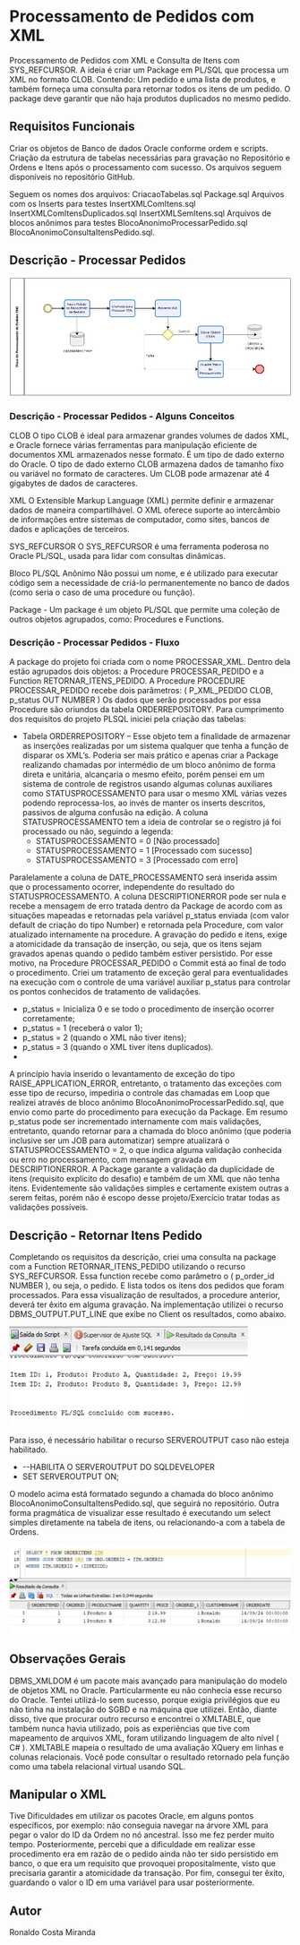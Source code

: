 
# Processamento de Pedidos com XML
Processamento de Pedidos com XML e Consulta de Itens com SYS_REFCURSOR.
A ideia é criar um Package em PL/SQL que processa um XML no formato CLOB.
Contendo:
Um pedido e uma lista de produtos, e também forneça uma consulta para retornar todos os itens de um pedido.
O package deve garantir que não haja produtos duplicados no mesmo pedido.

## Requisitos Funcionais
Criar os objetos de Banco de dados Oracle conforme ordem e scripts.
Criação da estrutura de tabelas necessárias para gravação no Repositório e Ordens e Itens após o processamento com sucesso.
Os arquivos seguem disponíveis no repositório GitHub.

Seguem os nomes dos arquivos:
CriacaoTabelas.sql
Package.sql
Arquivos com os Inserts para testes
InsertXMLComItens.sql
InsertXMLComItensDuplicados.sql
InsertXMLSemItens.sql
Arquivos de blocos anônimos para testes
BlocoAnonimoProcessarPedido.sql
BlocoAnonimoConsultaItensPedido.sql.

## Descrição - Processar Pedidos

<img src="https://github.com/RonaldoCM/PLSQL/blob/main/PLSQL/Imagens/ModeloProcessamentoXML.png" alt="Modelo">

### Descrição - Processar Pedidos - Alguns Conceitos
CLOB
O tipo CLOB é ideal para armazenar grandes volumes de dados XML, e Oracle fornece várias ferramentas para manipulação eficiente de documentos XML armazenados nesse formato.
É um tipo de dado externo do Oracle. O tipo de dado externo CLOB armazena dados de tamanho fixo ou variável no formato de caracteres. Um CLOB pode armazenar até 4 gigabytes de dados de caracteres.

XML 
O Extensible Markup Language (XML) permite definir e armazenar dados de maneira compartilhável. O XML oferece suporte ao intercâmbio de informações entre sistemas de computador, como sites, bancos de dados e aplicações de terceiros.

SYS_REFCURSOR
O SYS_REFCURSOR é uma ferramenta poderosa no Oracle PL/SQL, usada para lidar com consultas dinâmicas.

Bloco PL/SQL Anônimo
Não possui um nome, e é utilizado para executar código sem a necessidade de criá-lo permanentemente no banco de dados (como seria o caso de uma procedure ou função).

Package - Um package é um objeto PL/SQL que permite uma coleção de outros objetos agrupados, como: Procedures e Functions.

### Descrição - Processar Pedidos - Fluxo
A package do projeto foi criada com o nome PROCESSAR_XML.
Dentro dela estão agrupados dois objetos: a Procedure PROCESSAR_PEDIDO e a Function RETORNAR_ITENS_PEDIDO.
A Procedure PROCEDURE PROCESSAR_PEDIDO recebe dois parâmetros:
( P_XML_PEDIDO CLOB, p_status OUT NUMBER )
Os dados que serão processados por essa Procedure são oriundos da tabela ORDERREPOSITORY.
Para cumprimento dos requisitos do projeto PLSQL iniciei pela criação das tabelas:

* Tabela ORDERREPOSITORY – Esse objeto tem a finalidade de armazenar as inserções realizadas por um sistema qualquer que tenha a função de disparar os XML’s.
   Poderia ser mais prático e apenas criar a Package realizando chamadas por intermédio de um bloco anônimo de forma direta e unitária,
   alcançaria o mesmo efeito, porém pensei em um sistema de controle de registros usando algumas colunas auxiliares como STATUSPROCESSAMENTO para usar o mesmo XML várias vezes podendo 
   reprocessa-los, ao invés de manter os inserts descritos, passivos de alguma confusão na edição.
   A coluna STATUSPROCESSAMENTO tem a ideia de controlar se o registro já foi processado ou não, seguindo a legenda:
    * STATUSPROCESSAMENTO = 0 [Não processado]
    * STATUSPROCESSAMENTO = 1 [Processado com sucesso]
    * STATUSPROCESSAMENTO = 3 [Processado com erro]

Paralelamente a coluna de DATE_PROCESSAMENTO será inserida assim que o processamento ocorrer, independente do resultado do STATUSPROCESSAMENTO.
A coluna DESCRIPTIONERROR pode ser nula e recebe a mensagem de erro tratada dentro da Package de acordo com as situações mapeadas e retornadas pela variável p_status
 enviada (com valor default de criação do tipo Number) e retornada pela Procedure, com valor atualizado internamente na procedure.
A gravação do pedido e itens, exige a atomicidade da transação de inserção, ou seja, que os itens sejam gravados apenas quando o pedido também estiver persistido.
 Por esse motivo, na Procedure PROCESSAR_PEDIDO o Commit está ao final de todo o procedimento.
Criei um tratamento de exceção geral para eventualidades na execução com o controle de uma variável auxiliar p_status para controlar os pontos conhecidos de tratamento de validações.
  * p_status = Inicializa 0 e se todo o procedimento de inserção ocorrer corretamente;
  * p_status = 1 (receberá o valor 1);
  * p_status = 2 (quando o XML não tiver itens);
  * p_status = 3 (quando o XML tiver itens duplicados).
  * 
A princípio havia inserido o levantamento de exceção do tipo RAISE_APPLICATION_ERROR, entretanto, o tratamento das exceções com esse tipo de recurso,
  impediria o controle das chamadas em Loop que realizei através de bloco anônimo BlocoAnonimoProcessarPedido.sql, que envio como parte do procedimento para execução da Package.
Em resumo p_status pode ser incrementado internamente com mais validações, entretanto, quando retornar para a chamada do bloco anônimo
 (que poderia inclusive ser um JOB para automatizar) sempre atualizará o STATUSPROCESSAMENTO = 2, o que indica alguma validação conhecida ou erro no processamento,
 com mensagem gravada em DESCRIPTIONERROR.
A Package garante a validação da duplicidade de itens (requisito explicito do desafio) e também de um XML que não tenha itens.
  Evidentemente são validações simples e certamente existem outras a serem feitas, porém não é escopo desse projeto/Exercício tratar todas as validações possíveis.


## Descrição - Retornar Itens Pedido
Completando os requisitos da descrição, criei uma consulta na package com a Function RETORNAR_ITENS_PEDIDO utilizando o recurso SYS_REFCURSOR.
Essa function recebe como parâmetro o ( p_order_id NUMBER ), ou seja, o pedido. E lista todos os itens dos pedidos que foram processados.
Para essa visualização de resultados, a procedure anterior, deverá ter êxito em alguma gravação.
Na implementação utilizei o recurso DBMS_OUTPUT.PUT_LINE que exibe no Client os resultados, como abaixo.

<img src="https://github.com/RonaldoCM/PLSQL/blob/main/PLSQL/Imagens/saidaScript.png" alt="Saída Script">

Para isso, é necessário habilitar o recurso SERVEROUTPUT caso não esteja habilitado.
  * --HABILITA O SERVEROUTPUT DO SQLDEVELOPER
  * SET SERVEROUTPUT ON;

O modelo acima está formatado segundo a chamada do bloco anônimo BlocoAnonimoConsultaItensPedido.sql, que seguirá no repositório.
Outra forma pragmática de visualizar esse resultado é executando um select simples diretamente na tabela de itens, ou relacionando-a com a tabela de Ordens.

<img src="https://github.com/RonaldoCM/PLSQL/blob/main/PLSQL/Imagens/saidaSelect.png" alt="Saída Select">

## Observações Gerais
DBMS_XMLDOM é um pacote mais avançado para manipulação do modelo de objetos XML no Oracle.
Particularmente eu não conhecia esse recurso do Oracle. Tentei utilizá-lo sem sucesso, porque exigia privilégios que eu não tinha na instalação do SGBD e na máquina que utilizei.
Então, diante disso, tive que procurar outro recurso e encontrei o XMLTABLE, que também nunca havia utilizado, pois as experiências que tive com mapeamento de arquivos XML,
foram utilizando linguagem de alto nível ( C# ).
XMLTABLE mapeia o resultado de uma avaliação XQuery em linhas e colunas relacionais. Você pode consultar o resultado retornado pela função como uma tabela relacional virtual usando SQL.

## Manipular o XML
Tive Dificuldades em utilizar os pacotes Oracle, em alguns pontos específicos, por exemplo: não conseguia navegar na árvore XML para pegar o valor do ID da Ordem no nó ancestral.
Isso me fez perder muito tempo.
Posteriormente, percebi que a dificuldade em realizar esse procedimento era em razão de o pedido ainda não ter sido persistido em banco,
o que era um requisito que provoquei propositalmente, visto que precisaria garantir a atomicidade da transação.
Por fim, consegui ter êxito, guardando o valor o ID em uma variável para usar posteriormente.

## Autor
Ronaldo Costa Miranda
